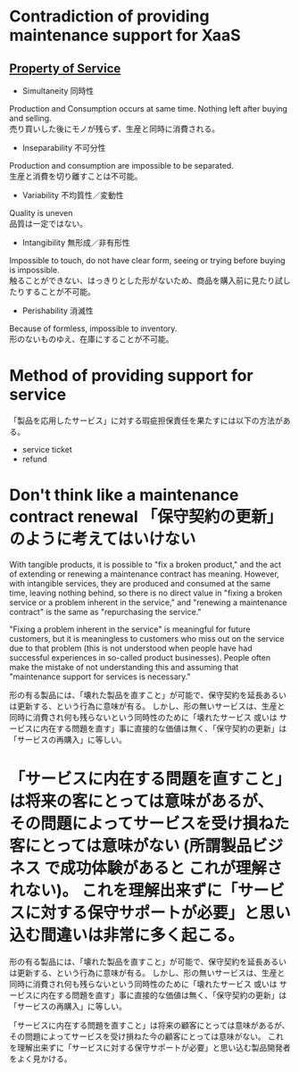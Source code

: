 # Contradiction of providing maintenance support for XaaS

## [Property of Service][1]

- Simultaneity 同時性

Production and Consumption occurs at same time.
Nothing left after buying and selling.  
売り買いした後にモノが残らず、生産と同時に消費される。

- Inseparability 不可分性

Production and consumption are impossible to be separated.  
生産と消費を切り離すことは不可能。

- Variability 不均質性／変動性

Quality is uneven  
品質は一定ではない。

- Intangibility 無形成／非有形性

Impossible to touch, do not have clear form, seeing or trying before buying is impossible.  
触ることができない、はっきりとした形がないため、商品を購入前に見たり試したりすることが不可能。

- Perishability 消滅性

Because of formless, impossible to inventory.  
形のないものゆえ、在庫にすることが不可能。


# Method of providing support for service

「製品を応用したサービス」に対する瑕疵担保責任を果たすには以下の方法がある。

- service ticket
- refund


# Don't think like a maintenance contract renewal 「保守契約の更新」のように考えてはいけない

With tangible products, it is possible to "fix a broken product," and the act of extending or renewing a maintenance contract has meaning.
However, with intangible services, they are produced and consumed at the same time, leaving nothing behind, so there is no direct value in "fixing a broken service or a problem inherent in the service," and "renewing a maintenance contract" is the same as "repurchasing the service."

"Fixing a problem inherent in the service" is meaningful for future customers,
but it is meaningless to customers who miss out on the service due to that problem (this is not understood when people have had successful experiences in so-called product businesses).
People often make the mistake of not understanding this and assuming that "maintenance support for services is necessary."

形の有る製品には、「壊れた製品を直すこと」が可能で、保守契約を延長あるいは更新する、という行為に意味が有る。
しかし、形の無いサービスは、生産と同時に消費され何も残らないという同時性のために「壊れたサービス 或いは サービスに内在する問題を直す」事に直接的な価値は無く、「保守契約の更新」は「サービスの再購入」に等しい。

「サービスに内在する問題を直すこと」は将来の客にとっては意味があるが、
その問題によってサービスを受け損ねた客にとっては意味がない (所謂製品ビジネス で成功体験があると これが理解されない)。
これを理解出来ずに「サービスに対する保守サポートが必要」と思い込む間違いは非常に多く起こる。
=======
形の有る製品には、「壊れた製品を直すこと」が可能で、保守契約を延長あるいは更新する、という行為に意味が有る。
しかし、形の無いサービスは、生産と同時に消費され何も残らないという同時性のために「壊れたサービス 或いは サービスに内在する問題を直す」事に直接的な価値は無く、「保守契約の更新」は「サービスの再購入」に等しい。

「サービスに内在する問題を直すこと」は将来の顧客にとっては意味があるが、
その問題によってサービスを受け損ねた今の顧客にとっては意味がない。
これを理解出来ずに「サービスに対する保守サポートが必要」と思い込む製品開発者をよく見かける。



[1]: http://www.seijo.ac.jp/pdf/faeco/kenkyu/187/187-komiyaji.pdf    "サービスの諸特性とサービス取引の諸課題 小宮路雅博 成城大学"
